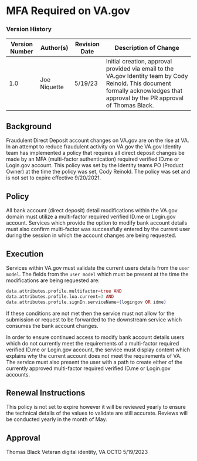 # MFA Required on VA.gov

### Version History
| Version Number | Author(s) | Revision Date | Description of Change |
| --- | --- | --- | --- |
| 1.0 | Joe Niquette | 5/19/23 | Initial creation, approval provided via email to the VA.gov Identity team by Cody Reinold. This document formally acknowledges that approval by the PR approval of Thomas Black. |

## Background

Fraudulent Direct Deposit account changes on VA.gov are on the rise at VA. In an attempt to reduce fraudulent activity on VA.gov the VA.gov Identity team has implemented a policy that requires all direct deposit changes be made by an MFA (multi-factor authentication) required verified ID.me or Login.gov account. This policy was set by the Identity teams PO (Product Owner) at the time the policy was set, Cody Reinold. The policy was set and is not set to expire effective 9/20/2021.

## Policy

All bank account (direct deposit) detail modifications within the VA.gov domain must utilize a multi-factor required verified ID.me or Login.gov account. Services which provide the option to modify bank account details must also confirm multi-factor was successfully entered by the current user during the session in which the account changes are being requested.

## Execution

Services within VA.gov must validate the current users details from the `user model`. The fields from the `user model` which must be present at the time the modifications are being requested are:

```elixir
data.attributes.profile.multifactor=true AND 
data.attributes.profile.loa.current=3 AND
data.attributes.profile.signIn.serviceName=(logingov OR idme)
```

If these conditions are not met then the service must not allow for the submission or request to be forwarded to the downstream service which consumes the bank account changes.

In order to ensure continued access to modify bank account details users which do not currently meet the requirements of a multi-factor required verified ID.me or Login.gov account, the service must display content which explains why the current account does not meet the requirements of VA. The service must also present the user with a path to create either of the currently approved multi-factor required verified ID.me or Login.gov accounts.

## Renewal Instructions

This policy is not set to expire however it will be reviewed yearly to ensure the technical details of the values to validate are still accurate. Reviews will be conducted yearly in the month of May.

## Approval

Thomas Black
Veteran digital identity, VA OCTO
5/19/2023
